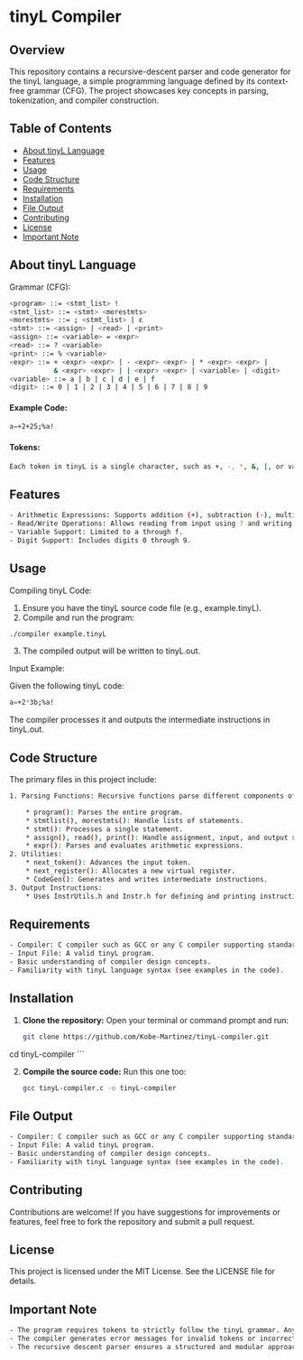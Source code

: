 # tinyL Compiler

## Overview


This repository contains a recursive-descent parser and code generator for the tinyL language, a simple programming language defined by its context-free grammar (CFG). The project showcases key concepts in parsing, tokenization, and compiler construction. 


## Table of Contents

- [About tinyL Language](#about-tinyL-Language)
- [Features](#features)
- [Usage](#usage)
- [Code Structure](#code-structure)
- [Requirements](#requirements)
- [Installation](#installation)
- [File Output](#file-output)
- [Contributing](#contributing)
- [License](#license)
- [Important Note](#important-note)


## About tinyL Language

Grammar (CFG):

```bash
<program> ::= <stmt_list> !
<stmt_list> ::= <stmt> <morestmts>
<morestmts> ::= ; <stmt_list> | ε
<stmt> ::= <assign> | <read> | <print>
<assign> ::= <variable> = <expr>
<read> ::= ? <variable>
<print> ::= % <variable>
<expr> ::= + <expr> <expr> | - <expr> <expr> | * <expr> <expr> | 
           & <expr> <expr> | | <expr> <expr> | <variable> | <digit>
<variable> ::= a | b | c | d | e | f
<digit> ::= 0 | 1 | 2 | 3 | 4 | 5 | 6 | 7 | 8 | 9
```

#### Example Code:

```bash
a=+2+25;%a!
```

#### Tokens:

```bash
Each token in tinyL is a single character, such as +, -, *, &, |, or variables like a and digits like 2.
```


## Features

```bash
- Arithmetic Expressions: Supports addition (+), subtraction (-), multiplication (*), bitwise AND (&), and bitwise OR (|).
- Read/Write Operations: Allows reading from input using ? and writing to output using %.
- Variable Support: Limited to a through f.
- Digit Support: Includes digits 0 through 9.
```


## Usage

Compiling tinyL Code:

1. Ensure you have the tinyL source code file (e.g., example.tinyL).
2. Compile and run the program:
```bash
./compiler example.tinyL
```
3. The compiled output will be written to tinyL.out.

Input Example:

Given the following tinyL code:
```bash
a=+2*3b;%a!
```

The compiler processes it and outputs the intermediate instructions in tinyL.out.


## Code Structure

The primary files in this project include:

```bash
1. Parsing Functions: Recursive functions parse different components of tinyL:

    * program(): Parses the entire program.
    * stmtlist(), morestmts(): Handle lists of statements.
    * stmt(): Processes a single statement.
    * assign(), read(), print(): Handle assignment, input, and output statements.
    * expr(): Parses and evaluates arithmetic expressions.
2. Utilities:
    * next_token(): Advances the input token.
    * next_register(): Allocates a new virtual register.
    * CodeGen(): Generates and writes intermediate instructions.
3. Output Instructions:
    * Uses InstrUtils.h and Instr.h for defining and printing instructions like LOAD, STORE, ADD, SUB, etc.
```


## Requirements

```bash
- Compiler: C compiler such as GCC or any C compiler supporting standard C libraries.
- Input File: A valid tinyL program.
- Basic understanding of compiler design concepts.
- Familiarity with tinyL language syntax (see examples in the code).
```


## Installation

1. **Clone the repository:**
   Open your terminal or command prompt and run:

	```bash
	git clone https://github.com/Kobe-Martinez/tinyL-compiler.git
  cd tinyL-compiler
	```


2. **Compile the source code:** 
   Run this one too:

	```bash
	gcc tinyL-compiler.c -o tinyL-compiler
	``` 


## File Output

```bash
- Compiler: C compiler such as GCC or any C compiler supporting standard C libraries.
- Input File: A valid tinyL program.
- Basic understanding of compiler design concepts.
- Familiarity with tinyL language syntax (see examples in the code).
```
 

## Contributing

Contributions are welcome! If you have suggestions for improvements or features, feel free to fork the repository and submit a pull request.


## License

This project is licensed under the MIT License. See the LICENSE file for details.


## Important Note

```bash
- The program requires tokens to strictly follow the tinyL grammar. Any deviation will result in an error.
- The compiler generates error messages for invalid tokens or incorrect syntax.
- The recursive descent parser ensures a structured and modular approach to parsing tinyL programs.
```
